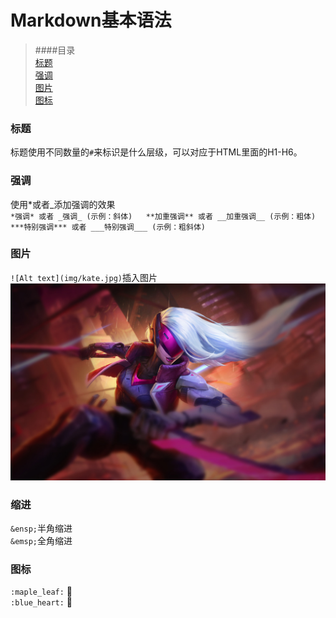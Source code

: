 # Markdown基本语法  

  > ####目录  
  > [标题](#title)  
  > [强调](#strong)  
  > [图片](#img)  
  > [图标](#icon)  

### 标题  <b id="title"></b>  
标题使用不同数量的`#`来标识是什么层级，可以对应于HTML里面的H1-H6。  

### 强调  <b id="strong"></b>  
使用*或者_添加强调的效果  
`
*强调* 或者 _强调_ (示例：斜体)  
**加重强调** 或者 __加重强调__ (示例：粗体)  
***特别强调*** 或者 ___特别强调___ (示例：粗斜体)  
`

### 图片   <b id="img"></b>  
`![Alt text](img/kate.jpg)`插入图片  
![kate](img/kate.jpg)  

### 缩进  
`&ensp;`半角缩进   
`&emsp;`全角缩进 

### 图标 <b id="icon"></b>  
`:maple_leaf:` :maple_leaf:  
`:blue_heart:` :blue_heart:
 
 [](https://blog.csdn.net/shaukon/article/details/78173911)
